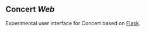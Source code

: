 ## Concert *Web*

Experimental user interface for Concert based on
[Flask](http://flask.pocoo.org/).
